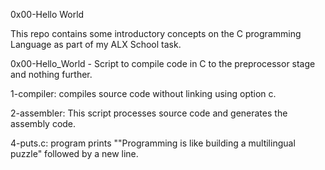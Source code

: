 0x00-Hello World

This repo contains some introductory concepts on the C programming Language as part of my ALX School task.


0x00-Hello_World - Script to compile code in C to the preprocessor stage and nothing further.

1-compiler: compiles source code without linking using option c.

2-assembler: This script processes source code and generates the assembly code.

4-puts.c: program prints ""Programming is like building a multilingual puzzle" followed by a new line.